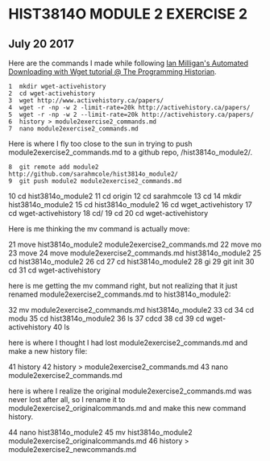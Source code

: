 # HIST3814O MODULE 2 EXERCISE 2
## July 20 2017

Here are the commands I made while following [Ian Milligan's Automated Downloading with Wget tutorial @ The Programming Historian](http://www.theprogramminghistorian.org/lessons/automated-downloading-with-wget).

    1  mkdir wget-activehistory
    2  cd wget-activehistory
    3  wget http://www.activehistory.ca/papers/
    4  wget -r -np -w 2 -limit-rate=20k http://activehistory.ca/papers/
    5  wget -r -np -w 2 --limit-rate=20k http://activehistory.ca/papers/
    6  history > module2exercise2_commands.md
    7  nano module2exercise2_commands.md

Here is where I fly too close to the sun in trying to push module2exercise2_commands.md to a github repo, /hist3814o_module2/.

    8  git remote add module2 http://github.com/sarahmcole/hist3814o_module2/
    9  git push module2 module2exercise2_commands.md
   10  cd hist3814o_module2
   11  cd origin
   12  cd sarahmcole
   13  cd
   14  mkdir hist3814o_module2
   15  cd hist3814o_module2
   16  cd wget_activehistory
   17  cd wget-activehistory
   18  cd/
   19  cd
   20  cd wget-activehistory

Here is me thinking the mv command is actually move:

   21  move hist3814o_module2 module2exercise2_commands.md
   22  move mo
   23  move
   24  move module2exercise2_commands.md hist3814o_module2
   25  cd hist3814o_module2
   26  cd
   27  cd hist3814o_module2
   28  gi
   29  git init
   30  cd
   31  cd wget-activehistory

here is me getting the mv command right, but not realizing that it just renamed module2exercise2_commands.md to hist3814o_module2:

   32  mv module2exercise2_commands.md hist3814o_module2
   33  cd
   34  cd modu
   35  cd hist3814o_module2
   36  ls
   37  cdcd
   38  cd
   39  cd wget-activehistory
   40  ls

here is where I thought I had lost module2exercise2_commands.md and make a new history file:

   41  history
   42  history > module2exercise2_commands.md
   43  nano module2exercise2_commands.md

here is where I realize the original module2exercise2_commands.md was never lost after all, so I rename it to module2exercise2_originalcommands.md and make this new command history.

   44  nano hist3814o_module2
   45  mv hist3814o_module2 module2exercise2_originalcommands.md
   46  history > module2exercise2_newcommands.md
